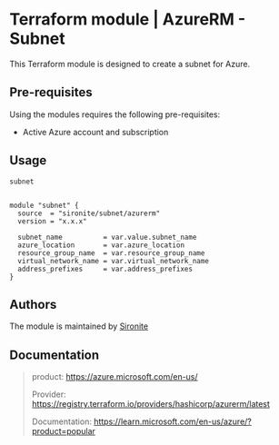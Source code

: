 # Terraform module | AzureRM - Subnet

This Terraform module is designed to create a subnet for Azure.

## Pre-requisites

Using the modules requires the following pre-requisites:
 * Active Azure account and subscription 

## Usage

`subnet`

```hcl

module "subnet" {
  source  = "sironite/subnet/azurerm"
  version = "x.x.x"

  subnet_name          = var.value.subnet_name
  azure_location       = var.azure_location
  resource_group_name  = var.resource_group_name
  virtual_network_name = var.virtual_network_name
  address_prefixes     = var.address_prefixes
}
```

## Authors

The module is maintained by [Sironite](https://github.com/sironite)

## Documentation

> product: https://azure.microsoft.com/en-us/
> 
> Provider: https://registry.terraform.io/providers/hashicorp/azurerm/latest
> 
> Documentation: https://learn.microsoft.com/en-us/azure/?product=popular
